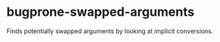 bugprone-swapped-arguments
==========================

Finds potentially swapped arguments by looking at implicit conversions.
